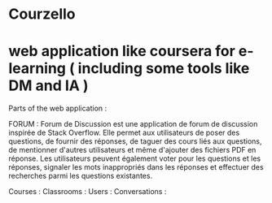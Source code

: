 # Courzello
web application like coursera for e-learning ( including some tools like DM and IA ) 
=======
Parts of the web application : 

FORUM : 
Forum de Discussion est une application de forum de discussion inspirée de Stack Overflow. Elle permet aux utilisateurs de poser des questions, de fournir des réponses, de taguer des cours liés aux questions, de mentionner d'autres utilisateurs et même d'ajouter des fichiers PDF en réponse. Les utilisateurs peuvent également voter pour les questions et les réponses, signaler les mots inappropriés dans les réponses et effectuer des recherches parmi les questions existantes.

Courses : 
Classrooms : 
Users : 
Conversations : 

